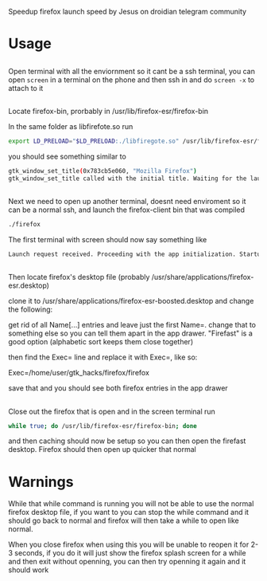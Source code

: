 Speedup firefox launch speed by Jesus <GranPC> on droidian telegram community

# Usage

##

Open terminal with all the enviornment so it cant be a ssh terminal, you can open `screen` in a terminal on the phone and then ssh in and do `screen -x` to attach to it

##

Locate firefox-bin, prorbably in /usr/lib/firefox-esr/firefox-bin

In the same folder as libfirefote.so run 
```bash
export LD_PRELOAD="$LD_PRELOAD:./libfiregote.so" /usr/lib/firefox-esr/firefox-bin
```

you should see something similar to

```bash
gtk_window_set_title(0x783cb5e060, "Mozilla Firefox")
gtk_window_set_title called with the initial title. Waiting for the launch request.
```

##

Next we need to open up another terminal, doesnt need enviroment so it can be a normal ssh, and launch the firefox-client bin that was compiled
```bash
./firefox
```

The first terminal with screen should now say something like
```bash
Launch request received. Proceeding with the app initialization. Startup token:
```

##

Then locate firefox's desktop file (probably /usr/share/applications/firefox-esr.desktop)

clone it to /usr/share/applications/firefox-esr-boosted.desktop and change the following:

get rid of all Name[...] entries and leave just the first Name=. change that to something else so you can tell them apart in the app drawer. "Firefast" is a good option (alphabetic sort keeps them close together)

then find the Exec= line and replace it with Exec=<path-to-your-new-firefox-binary>, like so:

Exec=/home/user/gtk_hacks/firefox/firefox

save that and you should see both firefox entries in the app drawer

##

Close out the firefox that is open and in the screen terminal run

```bash
while true; do /usr/lib/firefox-esr/firefox-bin; done
```

and then caching should now be setup so you can then open the firefast desktop. Firefox should then open up quicker that normal

##

# Warnings

While that while command is running you will not be able to use the normal firefox desktop file, if you want to you can stop the while command and it should go back to normal and firefox will then take a while to open like normal.

When you close firefox when using this you will be unable to reopen it for 2-3 seconds, if you do it will just show the firefox splash screen for a while and then exit without openning, you can then try openning it again and it should work